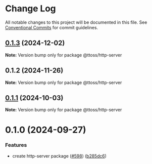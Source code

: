 # Change Log

All notable changes to this project will be documented in this file.
See [Conventional Commits](https://conventionalcommits.org) for commit guidelines.

## [0.1.3](https://github.com/ttoss/ttoss/compare/@ttoss/http-server@0.1.2...@ttoss/http-server@0.1.3) (2024-12-02)

**Note:** Version bump only for package @ttoss/http-server

## 0.1.2 (2024-11-26)

**Note:** Version bump only for package @ttoss/http-server

## [0.1.1](https://github.com/ttoss/ttoss/compare/@ttoss/http-server@0.1.0...@ttoss/http-server@0.1.1) (2024-10-03)

**Note:** Version bump only for package @ttoss/http-server

# 0.1.0 (2024-09-27)

### Features

- create http-server package ([#598](https://github.com/ttoss/ttoss/issues/598)) ([b285dc6](https://github.com/ttoss/ttoss/commit/b285dc6f976cdb8cef916306021d3343146d401e))
